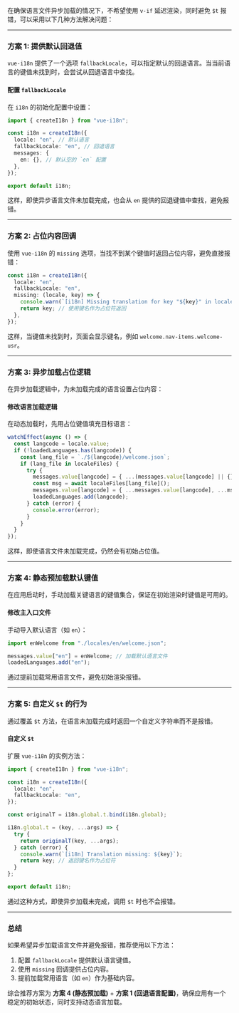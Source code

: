 在确保语言文件异步加载的情况下，不希望使用 `v-if` 延迟渲染，同时避免 `$t` 报错，可以采用以下几种方法解决问题：

---

### 方案 1: 提供默认回退值

`vue-i18n` 提供了一个选项 `fallbackLocale`，可以指定默认的回退语言。当当前语言的键值未找到时，会尝试从回退语言中查找。

#### 配置 `fallbackLocale`

在 `i18n` 的初始化配置中设置：

```typescript
import { createI18n } from "vue-i18n";

const i18n = createI18n({
  locale: "en", // 默认语言
  fallbackLocale: "en", // 回退语言
  messages: {
    en: {}, // 默认空的 `en` 配置
  },
});

export default i18n;
```

这样，即使异步语言文件未加载完成，也会从 `en` 提供的回退键值中查找，避免报错。

---

### 方案 2: 占位内容回调

使用 `vue-i18n` 的 `missing` 选项，当找不到某个键值时返回占位内容，避免直接报错：

```typescript
const i18n = createI18n({
  locale: "en",
  fallbackLocale: "en",
  missing: (locale, key) => {
    console.warn(`[i18n] Missing translation for key "${key}" in locale "${locale}"`);
    return key; // 使用键名作为占位符返回
  },
});
```

这样，当键值未找到时，页面会显示键名，例如 `welcome.nav-items.welcome-usr`。

---

### 方案 3: 异步加载占位逻辑

在异步加载逻辑中，为未加载完成的语言设置占位内容：

#### 修改语言加载逻辑

在动态加载时，先用占位键值填充目标语言：

```typescript
watchEffect(async () => {
  const langcode = locale.value;
  if (!loadedLanguages.has(langcode)) {
    const lang_file = `./${langcode}/welcome.json`;
    if (lang_file in localeFiles) {
      try {
        messages.value[langcode] = { ...(messages.value[langcode] || {}) }; // 初始化为占位值
        const msg = await localeFiles[lang_file]();
        messages.value[langcode] = { ...messages.value[langcode], ...msg.default };
        loadedLanguages.add(langcode);
      } catch (error) {
        console.error(error);
      }
    }
  }
});
```

这样，即使语言文件未加载完成，仍然会有初始占位值。

---

### 方案 4: 静态预加载默认键值

在应用启动时，手动加载关键语言的键值集合，保证在初始渲染时键值是可用的。

#### 修改主入口文件

手动导入默认语言（如 `en`）：

```typescript
import enWelcome from "./locales/en/welcome.json";

messages.value["en"] = enWelcome; // 加载默认语言文件
loadedLanguages.add("en");
```

通过提前加载常用语言文件，避免初始渲染报错。

---

### 方案 5: 自定义 `$t` 的行为

通过覆盖 `$t` 方法，在语言未加载完成时返回一个自定义字符串而不是报错。

#### 自定义 `$t`

扩展 `vue-i18n` 的实例方法：

```typescript
import { createI18n } from "vue-i18n";

const i18n = createI18n({
  locale: "en",
  fallbackLocale: "en",
});

const originalT = i18n.global.t.bind(i18n.global);

i18n.global.t = (key, ...args) => {
  try {
    return originalT(key, ...args);
  } catch (error) {
    console.warn(`[i18n] Translation missing: ${key}`);
    return key; // 返回键名作为占位符
  }
};

export default i18n;
```

通过这种方式，即使异步加载未完成，调用 `$t` 时也不会报错。

---

### 总结

如果希望异步加载语言文件并避免报错，推荐使用以下方法：

1. 配置 `fallbackLocale` 提供默认语言键值。
2. 使用 `missing` 回调提供占位内容。
3. 提前加载常用语言（如 `en`）作为基础内容。

综合推荐方案为 **方案 4 (静态预加载)** + **方案 1 (回退语言配置)**，确保应用有一个稳定的初始状态，同时支持动态语言加载。